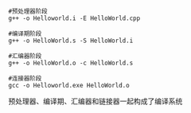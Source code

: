 ```shell
#预处理器阶段
g++ -o Helloworld.i -E HelloWorld.cpp
```

```shell
#编译期阶段
g++ -o HelloWorld.s -S HelloWorld.i
```

```shell
#汇编器阶段
g++ -o HelloWorld.o -c HelloWorld.s
```

```shell
#连接器阶段
gcc -o Helloworld.exe HelloWorld.o
```

预处理器、编译期、汇编器和链接器一起构成了编译系统